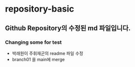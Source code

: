 # repository-basic
## Github Repository의 수정된 md 파일입니다.
### Changing some for test

* 박래원이 주휘재군의 readme 파일 수정
* branch01 을 main에 merge